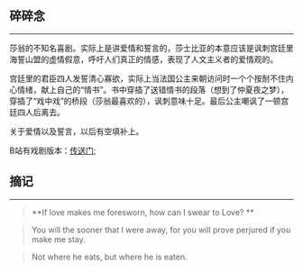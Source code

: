 ## 碎碎念
----
莎翁的不知名喜剧。实际上是讲爱情和誓言的，莎士比亚的本意应该是讽刺宫廷里海誓山盟的虚情假意，呼吁人们真正的情感，表现了人文主义者的爱情观的。

宫廷里的君臣四人发誓清心寡欲，实际上当法国公主来朝访问时一个个按耐不住内心情绪，献上自己的“情书”。书中穿插了送错情书的段落（想到了仲夏夜之梦），穿插了“戏中戏”的桥段（莎翁最喜欢的），讽刺意味十足。最后公主嘲讽了一顿宫廷四人后离去。

关于爱情以及誓言，以后有空填补上。

B站有戏剧版本：[传送门](https://www.bilibili.com/video/BV1S54y1D7bA/);

## 摘记
----

> **If love makes me foresworn, how can I swear to Love? **

> You will the sooner that I were away, for you will prove perjured if you make me stay.

> Not where he eats, but where he is eaten.


```